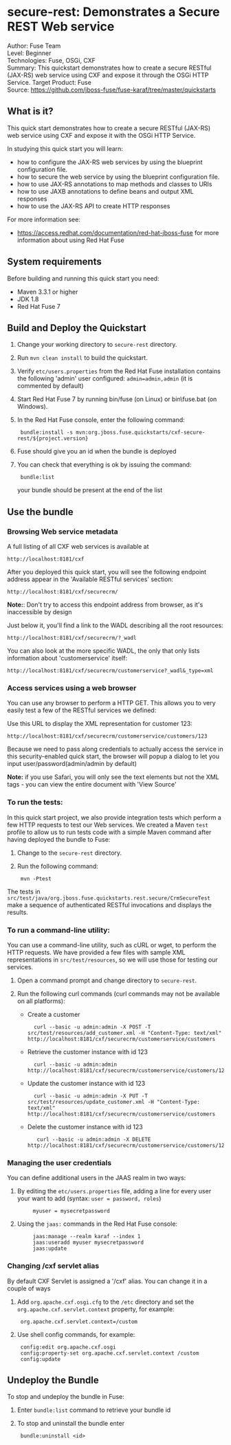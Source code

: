 secure-rest: Demonstrates a Secure REST Web service
===============================================
Author: Fuse Team  
Level: Beginner  
Technologies: Fuse, OSGi, CXF  
Summary: This quickstart demonstrates how to create a secure RESTful (JAX-RS) web service using CXF and expose it through the OSGi HTTP Service.
Target Product: Fuse  
Source: <https://github.com/jboss-fuse/fuse-karaf/tree/master/quickstarts>

What is it?
-----------
This quick start demonstrates how to create a secure RESTful (JAX-RS) web service using CXF and expose it with the OSGi HTTP Service.

In studying this quick start you will learn:

* how to configure the JAX-RS web services by using the blueprint configuration file.
* how to secure the web service by using the blueprint configuration file.
* how to use JAX-RS annotations to map methods and classes to URIs
* how to use JAXB annotations to define beans and output XML responses
* how to use the JAX-RS API to create HTTP responses

For more information see:

* https://access.redhat.com/documentation/red-hat-jboss-fuse for more information about using Red Hat Fuse

System requirements
-------------------
Before building and running this quick start you need:

* Maven 3.3.1 or higher
* JDK 1.8
* Red Hat Fuse 7

Build and Deploy the Quickstart
-------------------------------

1. Change your working directory to `secure-rest` directory.
2. Run `mvn clean install` to build the quickstart.
3. Verify `etc/users.properties` from the Red Hat Fuse installation contains the following 'admin' user configured: `admin=admin,admin` (it is commented by default)
4. Start Red Hat Fuse 7 by running bin/fuse (on Linux) or bin\fuse.bat (on Windows).
5. In the Red Hat Fuse console, enter the following command:

        bundle:install -s mvn:org.jboss.fuse.quickstarts/cxf-secure-rest/${project.version}

6. Fuse should give you an id when the bundle is deployed
7. You can check that everything is ok by issuing  the command:

        bundle:list
   your bundle should be present at the end of the list

Use the bundle
--------------

### Browsing Web service metadata

A full listing of all CXF web services is available at

    http://localhost:8181/cxf

After you deployed this quick start, you will see the following endpoint address appear in the 'Available RESTful services' section:

    http://localhost:8181/cxf/securecrm/
**Note:**: Don't try to access this endpoint address from browser, as it's inaccessible by design

Just below it, you'll find a link to the WADL describing all the root resources:

    http://localhost:8181/cxf/securecrm/?_wadl

You can also look at the more specific WADL, the only that only lists information about 'customerservice' itself:

	http://localhost:8181/cxf/securecrm/customerservice?_wadl&_type=xml

### Access services using a web browser

You can use any browser to perform a HTTP GET.  This allows you to very easily test a few of the RESTful services we defined:

Use this URL to display the XML representation for customer 123:

    http://localhost:8181/cxf/securecrm/customerservice/customers/123

Because we need to pass along credentials to actually access the service in this security-enabled quick start, the browser will popup a dialog to let you input user/password(admin/admin by default)

**Note:** if you use Safari, you will only see the text elements but not the XML tags - you can view the entire document with 'View Source'

### To run the tests:

In this quick start project, we also provide integration tests which perform a few HTTP requests to test our Web services. We
created a Maven `test` profile to allow us to run tests code with a simple Maven command after having deployed the bundle to Fuse:

1. Change to the `secure-rest` directory.
2. Run the following command:

        mvn -Ptest

The tests in `src/test/java/org.jboss.fuse.quickstarts.rest.secure/CrmSecureTest` make a sequence of authenticated RESTful invocations and displays the results.

### To run a command-line utility:

You can use a command-line utility, such as cURL or wget, to perform the HTTP requests.  We have provided a few files with sample XML representations in `src/test/resources`, so we will use those for testing our services.

1. Open a command prompt and change directory to `secure-rest`.
2. Run the following curl commands (curl commands may not be available on all platforms):

    * Create a customer

            curl --basic -u admin:admin -X POST -T src/test/resources/add_customer.xml -H "Content-Type: text/xml" http://localhost:8181/cxf/securecrm/customerservice/customers

    * Retrieve the customer instance with id 123

            curl --basic -u admin:admin http://localhost:8181/cxf/securecrm/customerservice/customers/123

    * Update the customer instance with id 123

            curl --basic -u admin:admin -X PUT -T src/test/resources/update_customer.xml -H "Content-Type: text/xml" http://localhost:8181/cxf/securecrm/customerservice/customers

    * Delete the customer instance with id 123

             curl --basic -u admin:admin -X DELETE http://localhost:8181/cxf/securecrm/customerservice/customers/123

### Managing the user credentials

You can define additional users in the JAAS realm in two ways:

1. By editing the `etc/users.properties` file, adding a line for every user your want to add (syntax: `user = password, roles`)

            myuser = mysecretpassword

2. Using the `jaas:` commands in the Red Hat Fuse console:

            jaas:manage --realm karaf --index 1
            jaas:useradd myuser mysecretpassword
            jaas:update

### Changing /cxf servlet alias

By default CXF Servlet is assigned a '/cxf' alias. You can change it in a couple of ways

1. Add `org.apache.cxf.osgi.cfg` to the `/etc` directory and set the `org.apache.cxf.servlet.context` property, for example:

        org.apache.cxf.servlet.context=/custom

2. Use shell config commands, for example:

        config:edit org.apache.cxf.osgi
        config:property-set org.apache.cxf.servlet.context /custom
        config:update

Undeploy the Bundle
-------------------

To stop and undeploy the bundle in Fuse:

1. Enter `bundle:list` command to retrieve your bundle id
2. To stop and uninstall the bundle enter

        bundle:uninstall <id>

